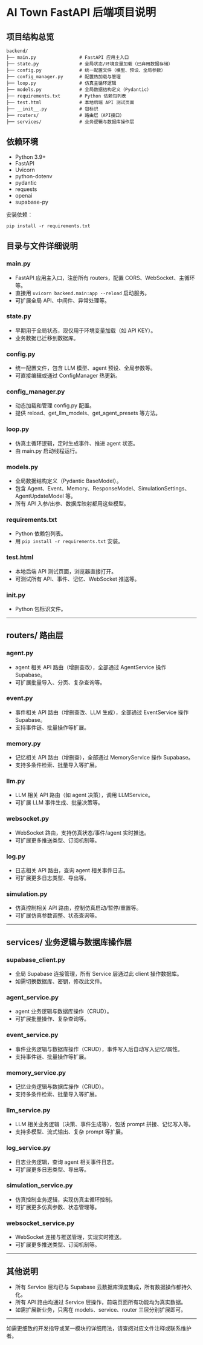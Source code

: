 # AI Town FastAPI 后端项目说明

## 项目结构总览

```
backend/
├── main.py                # FastAPI 应用主入口
├── state.py               # 全局状态/环境变量加载（已弃用数据存储）
├── config.py              # 统一配置文件（模型、预设、全局参数）
├── config_manager.py      # 配置热加载与管理
├── loop.py                # 仿真主循环逻辑
├── models.py              # 全局数据结构定义（Pydantic）
├── requirements.txt       # Python 依赖包列表
├── test.html              # 本地后端 API 测试页面
├── __init__.py            # 包标识
├── routers/               # 路由层（API接口）
├── services/              # 业务逻辑与数据库操作层
```

## 依赖环境

- Python 3.9+
- FastAPI
- Uvicorn
- python-dotenv
- pydantic
- requests
- openai
- supabase-py

安装依赖：
```
pip install -r requirements.txt
```

## 目录与文件详细说明

### main.py
- FastAPI 应用主入口，注册所有 routers，配置 CORS、WebSocket、主循环等。
- 直接用 `uvicorn backend.main:app --reload` 启动服务。
- 可扩展全局 API、中间件、异常处理等。

### state.py
- 早期用于全局状态，现仅用于环境变量加载（如 API KEY）。
- 业务数据已迁移到数据库。

### config.py
- 统一配置文件，包含 LLM 模型、agent 预设、全局参数等。
- 可直接编辑或通过 ConfigManager 热更新。

### config_manager.py
- 动态加载和管理 config.py 配置。
- 提供 reload、get_llm_models、get_agent_presets 等方法。

### loop.py
- 仿真主循环逻辑，定时生成事件、推进 agent 状态。
- 由 main.py 启动线程运行。

### models.py
- 全局数据结构定义（Pydantic BaseModel）。
- 包含 Agent、Event、Memory、ResponseModel、SimulationSettings、AgentUpdateModel 等。
- 所有 API 入参/出参、数据库映射都用这些模型。

### requirements.txt
- Python 依赖包列表。
- 用 `pip install -r requirements.txt` 安装。

### test.html
- 本地后端 API 测试页面，浏览器直接打开。
- 可测试所有 API、事件、记忆、WebSocket 推送等。

### __init__.py
- Python 包标识文件。

---

## routers/ 路由层

### agent.py
- agent 相关 API 路由（增删查改），全部通过 AgentService 操作 Supabase。
- 可扩展批量导入、分页、复杂查询等。

### event.py
- 事件相关 API 路由（增删查改、LLM 生成），全部通过 EventService 操作 Supabase。
- 支持事件链、批量操作等扩展。

### memory.py
- 记忆相关 API 路由（增删查），全部通过 MemoryService 操作 Supabase。
- 支持多条件检索、批量导入等扩展。

### llm.py
- LLM 相关 API 路由（如 agent 决策），调用 LLMService。
- 可扩展 LLM 事件生成、批量决策等。

### websocket.py
- WebSocket 路由，支持仿真状态/事件/agent 实时推送。
- 可扩展更多推送类型、订阅机制等。

### log.py
- 日志相关 API 路由，查询 agent 相关事件日志。
- 可扩展更多日志类型、导出等。

### simulation.py
- 仿真控制相关 API 路由，控制仿真启动/暂停/重置等。
- 可扩展仿真参数调整、状态查询等。

---

## services/ 业务逻辑与数据库操作层

### supabase_client.py
- 全局 Supabase 连接管理，所有 Service 层通过此 client 操作数据库。
- 如需切换数据库、密钥，修改此文件。

### agent_service.py
- agent 业务逻辑与数据库操作（CRUD）。
- 可扩展批量操作、复杂查询等。

### event_service.py
- 事件业务逻辑与数据库操作（CRUD），事件写入后自动写入记忆/属性。
- 支持事件链、批量操作等扩展。

### memory_service.py
- 记忆业务逻辑与数据库操作（CRUD）。
- 支持多条件检索、批量导入等扩展。

### llm_service.py
- LLM 相关业务逻辑（决策、事件生成等），包括 prompt 拼接、记忆写入等。
- 支持多模型、流式输出、复杂 prompt 等扩展。

### log_service.py
- 日志业务逻辑，查询 agent 相关事件日志。
- 可扩展更多日志类型、导出等。

### simulation_service.py
- 仿真控制业务逻辑，实现仿真主循环控制。
- 可扩展更多仿真参数、状态管理等。

### websocket_service.py
- WebSocket 连接与推送管理，实现实时推送。
- 可扩展更多推送类型、订阅机制等。

---

## 其他说明

- 所有 Service 层均已与 Supabase 云数据库深度集成，所有数据操作都持久化。
- 所有 API 路由均通过 Service 层操作，前端页面所有功能均为真实数据。
- 如需扩展新业务，只需在 models、service、router 三层分别扩展即可。

---

如需更细致的开发指导或某一模块的详细用法，请查阅对应文件注释或联系维护者。 